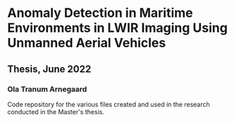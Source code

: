 # Anomaly Detection in Maritime Environments in LWIR Imaging Using Unmanned Aerial Vehicles
## Thesis, June 2022
### Ola Tranum Arnegaard

Code repository for the various files created and used in the research conducted in the Master's thesis.
